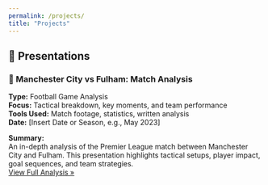 ```yaml
---
permalink: /projects/
title: "Projects"
---
```


## 🎤 Presentations

### 📝 Manchester City vs Fulham: Match Analysis

**Type:** Football Game Analysis  
**Focus:** Tactical breakdown, key moments, and team performance  
**Tools Used:** Match footage, statistics, written analysis  
**Date:** [Insert Date or Season, e.g., May 2023]

**Summary:**  
An in-depth analysis of the Premier League match between Manchester City and Fulham. This presentation highlights tactical setups, player impact, goal sequences, and team strategies.  
[View Full Analysis »](#) <!-- Replace with actual link if available -->
